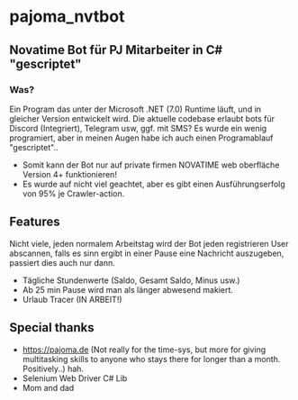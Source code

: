 # pajoma_nvtbot
## Novatime Bot für PJ Mitarbeiter in C# "gescriptet"


### Was?
Ein Program das unter der Microsoft .NET (7.0) Runtime läuft, und in gleicher Version entwickelt wird.
Die aktuelle codebase erlaubt bots für Discord (Integriert), Telegram usw, ggf. mit SMS?
Es wurde ein wenig programiert, aber in meinen Augen habe ich auch einen Programablauf "gescriptet"..
 * Somit kann der Bot nur auf private firmen NOVATIME web oberfläche Version 4+ funktionieren!
 * Es wurde auf nicht viel geachtet, aber es gibt einen Ausführungserfolg von 95% je Crawler-action.


## Features
Nicht viele, jeden normalem Arbeitstag wird der Bot jeden registrieren User abscannen, falls es sinn ergibt in einer Pause eine Nachricht auszugeben, passiert dies auch nur dann.
  * Tägliche Stundenwerte (Saldo, Gesamt Saldo, Minus usw.)
  * Ab 25 min Pause wird man als länger abwesend makiert.
  * Urlaub Tracer (IN ARBEIT!)


## Special thanks
 - https://pajoma.de (Not really for the time-sys, but more for giving multitasking skills to anyone who stays there for longer than a month. Positively..) hah.
 - Selenium Web Driver C# Lib
 - Mom and dad
 
